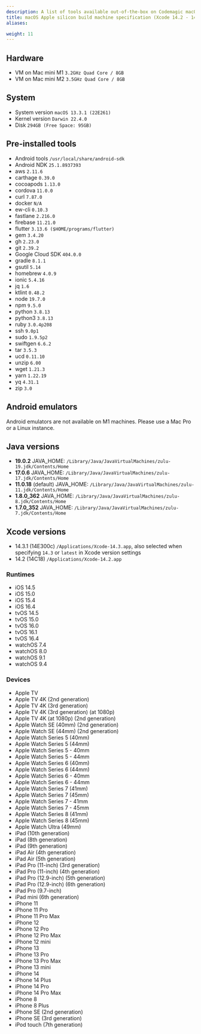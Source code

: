 ```yaml
---
description: A list of tools available out-of-the-box on Codemagic macOS Apple silicon build machines using Xcode version 14.2 - 14.3.
title: macOS Apple silicon build machine specification (Xcode 14.2 - 14.3)
aliases:

weight: 11
---
```


## Hardware

- VM on Mac mini M1 `3.2GHz Quad Core / 8GB`
- VM on Mac mini M2 `3.5GHz Quad Core / 8GB`

## System

- System version `macOS 13.3.1 (22E261)`
- Kernel version `Darwin 22.4.0`
- Disk `294GB (Free Space: 95GB)`

## Pre-installed tools

- Android tools `/usr/local/share/android-sdk`
- Android NDK `25.1.8937393`
- aws `2.11.6`
- carthage `0.39.0`
- cocoapods `1.13.0`
- cordova `11.0.0`
- curl `7.87.0`
- docker `N/A`
- ew-cli `0.10.3`
- fastlane `2.216.0`
- firebase `11.21.0`
- flutter `3.13.6 ($HOME/programs/flutter)`
- gem `3.4.20`
- gh `2.23.0`
- git `2.39.2`
- Google Cloud SDK `404.0.0`
- gradle `8.1.1`
- gsutil `5.14`
- homebrew `4.0.9`
- ionic `5.4.16`
- jq `1.6`
- ktlint `0.48.2`
- node `19.7.0`
- npm `9.5.0`
- python `3.8.13`
- python3 `3.8.13`
- ruby `3.0.4p208`
- ssh `9.0p1`
- sudo `1.9.5p2`
- swiftgen `6.6.2`
- tar `3.5.3`
- ucd `0.11.10`
- unzip `6.00`
- wget `1.21.3`
- yarn `1.22.19`
- yq `4.31.1`
- zip `3.0`

## Android emulators

Android emulators are not available on M1 machines. Please use a Mac Pro or a Linux instance.

## Java versions

- **19.0.2** JAVA_HOME: `/Library/Java/JavaVirtualMachines/zulu-19.jdk/Contents/Home`
- **17.0.6** JAVA_HOME: `/Library/Java/JavaVirtualMachines/zulu-17.jdk/Contents/Home`
- **11.0.18** (default) JAVA_HOME: `/Library/Java/JavaVirtualMachines/zulu-11.jdk/Contents/Home`
- **1.8.0_362** JAVA_HOME: `/Library/Java/JavaVirtualMachines/zulu-8.jdk/Contents/Home`
- **1.7.0_352** JAVA_HOME: `/Library/Java/JavaVirtualMachines/zulu-7.jdk/Contents/Home`

## Xcode versions

- 14.3.1 (14E300c) `/Applications/Xcode-14.3.app`, also selected when specifying `14.3` or `latest` in Xcode version settings
- 14.2 (14C18) `/Applications/Xcode-14.2.app`

### Runtimes

- iOS 14.5
- iOS 15.0
- iOS 15.4
- iOS 16.4
- tvOS 14.5
- tvOS 15.0
- tvOS 16.0
- tvOS 16.1
- tvOS 16.4
- watchOS 7.4
- watchOS 8.0
- watchOS 9.1
- watchOS 9.4

### Devices

- Apple TV
- Apple TV 4K (2nd generation)
- Apple TV 4K (3rd generation)
- Apple TV 4K (3rd generation) (at 1080p)
- Apple TV 4K (at 1080p) (2nd generation)
- Apple Watch SE (40mm) (2nd generation)
- Apple Watch SE (44mm) (2nd generation)
- Apple Watch Series 5 (40mm)
- Apple Watch Series 5 (44mm)
- Apple Watch Series 5 - 40mm
- Apple Watch Series 5 - 44mm
- Apple Watch Series 6 (40mm)
- Apple Watch Series 6 (44mm)
- Apple Watch Series 6 - 40mm
- Apple Watch Series 6 - 44mm
- Apple Watch Series 7 (41mm)
- Apple Watch Series 7 (45mm)
- Apple Watch Series 7 - 41mm
- Apple Watch Series 7 - 45mm
- Apple Watch Series 8 (41mm)
- Apple Watch Series 8 (45mm)
- Apple Watch Ultra (49mm)
- iPad (10th generation)
- iPad (8th generation)
- iPad (9th generation)
- iPad Air (4th generation)
- iPad Air (5th generation)
- iPad Pro (11-inch) (3rd generation)
- iPad Pro (11-inch) (4th generation)
- iPad Pro (12.9-inch) (5th generation)
- iPad Pro (12.9-inch) (6th generation)
- iPad Pro (9.7-inch)
- iPad mini (6th generation)
- iPhone 11
- iPhone 11 Pro
- iPhone 11 Pro Max
- iPhone 12
- iPhone 12 Pro
- iPhone 12 Pro Max
- iPhone 12 mini
- iPhone 13
- iPhone 13 Pro
- iPhone 13 Pro Max
- iPhone 13 mini
- iPhone 14
- iPhone 14 Plus
- iPhone 14 Pro
- iPhone 14 Pro Max
- iPhone 8
- iPhone 8 Plus
- iPhone SE (2nd generation)
- iPhone SE (3rd generation)
- iPod touch (7th generation)

